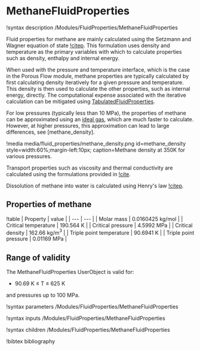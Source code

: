 # MethaneFluidProperties

!syntax description /Modules/FluidProperties/MethaneFluidProperties

Fluid properties for methane are mainly calculated using the Setzmann and Wagner equation of state
[!citep](setzmann1991). This formulation uses density and temperature as the primary variables with
which to calculate properties such as density, enthalpy and internal energy.

When used with the pressure and temperature interface, which is the case in the Porous Flow module, methane properties are typically calculated by first calculating density iteratively for a given pressure and temperature. This density is then used to calculate the other properties, such as internal energy, directly. The computational expense associated with the iterative calculation can be mitigated using [TabulatedFluidProperties](/TabulatedFluidProperties.md).

For low pressures (typically less than 10 MPa), the properties of methane can be approximated using an [ideal gas](/IdealGasFluidProperties.md), which are much faster to calculate. However, at higher pressures, this approximation can lead to large differences, see [methane_density].

!media media/fluid_properties/methane_density.png
       id=methane_density
       style=width:60%;margin-left:10px;
       caption=Methane density at 350K for various pressures.

Transport properties such as viscosity and thermal conductivity are calculated using the formulations provided in [!cite](irvine1984).

Dissolution of methane into water is calculated using Henry's law [!citep](iapws2004).

## Properties of methane

!table
| Property             | value |
| --- | --- |
| Molar mass           | 0.0160425 kg/mol |
| Critical temperature | 190.564 K       |
| Critical pressure    | 4.5992 MPa        |
| Critical density     | 162.66 kg/m$^3$ |
| Triple point temperature | 90.6941 K |
| Triple point pressure | 0.01169 MPa |

## Range of validity

The MethaneFluidProperties UserObject is valid for:

- 90.69 K $\le$ T $\le$ 625 K

and pressures up to 100 MPa.

!syntax parameters /Modules/FluidProperties/MethaneFluidProperties

!syntax inputs /Modules/FluidProperties/MethaneFluidProperties

!syntax children /Modules/FluidProperties/MethaneFluidProperties

!bibtex bibliography
